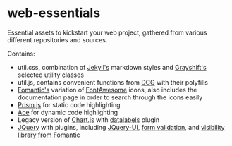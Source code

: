 # web-essentials
Essential assets to kickstart your web project, gathered from various different repositories and sources. 

Contains:
- util.css, combination of [Jekyll's](https://github.com/jekyll/jekyll) markdown styles and [Grayshift's](https://github.com/yanchokraev/grayshift) selected utility classes
- util.js, contains convenient functions from [DCG](https://github.com/alperderman/dcg) with their polyfills
- [Fomantic's](https://github.com/fomantic/fomantic-ui) variation of [FontAwesome](https://fontawesome.com/) icons, also includes the documentation page in order to search through the icons easily
- [Prism.js](https://github.com/PrismJS/prism) for static code highlighting
- [Ace](https://github.com/ajaxorg/ace) for dynamic code highlighting
- Legacy version of [Chart.js](https://github.com/chartjs/Chart.js) with [datalabels](https://github.com/chartjs/chartjs-plugin-datalabels) plugin
- [JQuery](https://github.com/jquery/jquery) with plugins, including [JQuery-UI](https://github.com/jquery/jquery-ui), [form validation](https://github.com/jquery-validation/jquery-validation/), and [visibility library from Fomantic](https://fomantic-ui.com/behaviors/visibility.html)
